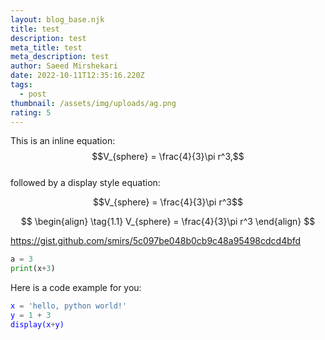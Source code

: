 ```yaml
---
layout: blog_base.njk
title: test
description: test
meta_title: test
meta_description: test
author: Saeed Mirshekari
date: 2022-10-11T12:35:16.220Z
tags:
  - post
thumbnail: /assets/img/uploads/ag.png
rating: 5
---
```

<script
  src="https://cdn.mathjax.org/mathjax/latest/MathJax.js?config=TeX-AMS-MML_HTMLorMML"
  type="text/javascript">
</script>

This is an inline equation: $$V_{sphere} = \frac{4}{3}\pi r^3,$$<br>
followed by a display style equation:

$$V_{sphere} = \frac{4}{3}\pi r^3$$

$$
\begin{align}
  \tag{1.1}
  V_{sphere} = \frac{4}{3}\pi r^3
\end{align}
$$

<script src="https://gist.github.com/smirs/5c097be048b0cb9c48a95498cdcd4bfd.js"></script>

<script src="https://gist.github.com/smirs/5c097be048b0cb9c48a95498cdcd4bfd"></script>

<script src="https://gist.github.com/smirs/5c097be048b0cb9c48a95498cdcd4bfd.js"></script>

https://gist.github.com/smirs/5c097be048b0cb9c48a95498cdcd4bfd

```python
a = 3
print(x+3)
```

H﻿ere is a code example for you:

<span style="color:blue;background-color:#f2f3f4"> 

```python
x = 'hello, python world!'
y﻿ = 1 + 3
d﻿isplay(x+y)
```

</span>